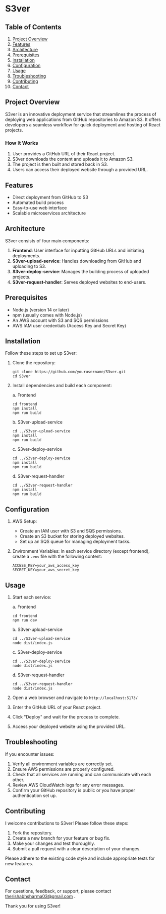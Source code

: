 # S3ver

## Table of Contents
1. [Project Overview](#project-overview)
2. [Features](#features)
3. [Architecture](#architecture)
4. [Prerequisites](#prerequisites)
5. [Installation](#installation)
6. [Configuration](#configuration)
7. [Usage](#usage)
8. [Troubleshooting](#troubleshooting)
9. [Contributing](#contributing)
10. [Contact](#contact)

## Project Overview

S3ver is an innovative deployment service that streamlines the process of deploying web applications from GitHub repositories to Amazon S3. It offers developers a seamless workflow for quick deployment and hosting of React projects.

### How It Works
1. User provides a GitHub URL of their React project.
2. S3ver downloads the content and uploads it to Amazon S3.
3. The project is then built and stored back in S3.
4. Users can access their deployed website through a provided URL.

## Features
- Direct deployment from GitHub to S3
- Automated build process
- Easy-to-use web interface
- Scalable microservices architecture

## Architecture

S3ver consists of four main components:

1. **Frontend**: User interface for inputting GitHub URLs and initiating deployments.
2. **S3ver-upload-service**: Handles downloading from GitHub and uploading to S3.
3. **S3ver-deploy-service**: Manages the building process of uploaded projects.
4. **S3ver-request-handler**: Serves deployed websites to end-users.

## Prerequisites
- Node.js (version 14 or later)
- npm (usually comes with Node.js)
- An AWS account with S3 and SQS permissions
- AWS IAM user credentials (Access Key and Secret Key)

## Installation

Follow these steps to set up S3ver:

1. Clone the repository:
   ```
   git clone https://github.com/yourusername/S3ver.git
   cd S3ver
   ```

2. Install dependencies and build each component:

   a. Frontend
   ```
   cd frontend
   npm install
   npm run build
   ```

   b. S3ver-upload-service
   ```
   cd ../S3ver-upload-service
   npm install
   npm run build
   ```

   c. S3ver-deploy-service
   ```
   cd ../S3ver-deploy-service
   npm install
   npm run build
   ```

   d. S3ver-request-handler
   ```
   cd ../S3ver-request-handler
   npm install
   npm run build
   ```

## Configuration

1. AWS Setup:
   - Create an IAM user with S3 and SQS permissions.
   - Create an S3 bucket for storing deployed websites.
   - Set up an SQS queue for managing deployment tasks.

2. Environment Variables:
   In each service directory (except frontend), create a `.env` file with the following content:
   ```
   ACCESS_KEY=your_aws_access_key
   SECRET_KEY=your_aws_secret_key
   ```

## Usage

1. Start each service:

   a. Frontend
   ```
   cd frontend
   npm run dev
   ```

   b. S3ver-upload-service
   ```
   cd ../S3ver-upload-service
   node dist/index.js
   ```

   c. S3ver-deploy-service
   ```
   cd ../S3ver-deploy-service
   node dist/index.js
   ```

   d. S3ver-request-handler
   ```
   cd ../S3ver-request-handler
   node dist/index.js
   ```

2. Open a web browser and navigate to `http://localhost:5173/`
3. Enter the GitHub URL of your React project.
4. Click "Deploy" and wait for the process to complete.
5. Access your deployed website using the provided URL.

## Troubleshooting

If you encounter issues:
1. Verify all environment variables are correctly set.
2. Ensure AWS permissions are properly configured.
3. Check that all services are running and can communicate with each other.
4. Review AWS CloudWatch logs for any error messages.
5. Confirm your GitHub repository is public or you have proper authentication set up.

## Contributing

I welcome contributions to S3ver! Please follow these steps:
1. Fork the repository.
2. Create a new branch for your feature or bug fix.
3. Make your changes and test thoroughly.
4. Submit a pull request with a clear description of your changes.

Please adhere to the existing code style and include appropriate tests for new features.

## Contact

For questions, feedback, or support, please contact therishabhsharma03@gmail.com .

Thank you for using S3ver!
